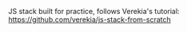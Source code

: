 JS stack built for practice, follows Verekia's tutorial: https://github.com/verekia/js-stack-from-scratch

